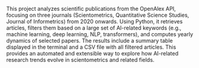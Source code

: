 This project analyzes scientific publications from the OpenAlex API, focusing on three journals (Scientometrics, Quantitative Science Studies, Journal of Informetrics) from 2020 onwards. Using Python, it retrieves articles, filters them based on a large set of AI-related keywords (e.g., machine learning, deep learning, NLP, transformers), and computes yearly dynamics of selected papers. The results include a summary table displayed in the terminal and a CSV file with all filtered articles. This provides an automated and extensible way to explore how AI-related research trends evolve in scientometrics and related fields.
